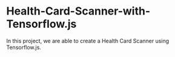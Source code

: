 # Health-Card-Scanner-with-Tensorflow.js
In this project, we are able to create a Health Card Scanner using Tensorflow.js. 
